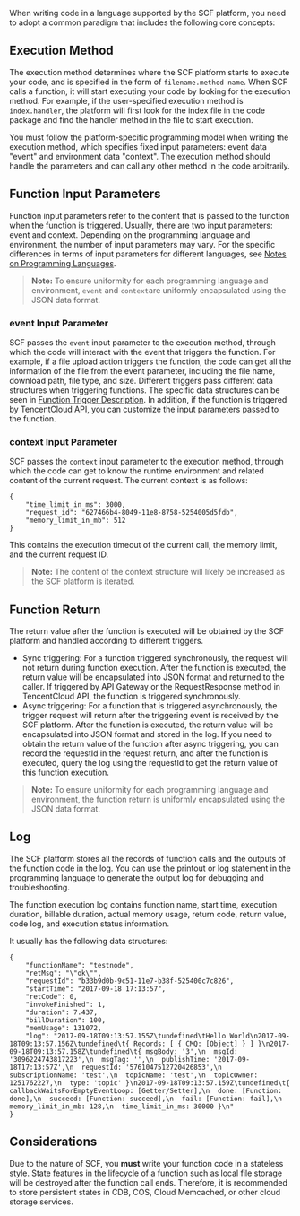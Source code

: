 When writing code in a language supported by the SCF platform, you need to adopt a common paradigm that includes the following core concepts:

## Execution Method 
The execution method determines where the SCF platform starts to execute your code, and is specified in the form of `filename.method name`. When SCF calls a function, it will start executing your code by looking for the execution method. For example, if the user-specified execution method is `index.handler`, the platform will first look for the index file in the code package and find the handler method in the file to start execution.

You must follow the platform-specific programming model when writing the execution method, which specifies fixed input parameters: event data "event" and environment data "context". The execution method should handle the parameters and can call any other method in the code arbitrarily.

## Function Input Parameters

Function input parameters refer to the content that is passed to the function when the function is triggered. Usually, there are two input parameters: event and context. Depending on the programming language and environment, the number of input parameters may vary. For the specific differences in terms of input parameters for different languages, see [Notes on Programming Languages](https://intl.cloud.tencent.com/document/product/583/11061).
> **Note:**
> To ensure uniformity for each programming language and environment, `event` and `context`are uniformly encapsulated using the JSON data format.

### event Input Parameter
SCF passes the `event` input parameter to the execution method, through which the code will interact with the event that triggers the function.
For example, if a file upload action triggers the function, the code can get all the information of the file from the event parameter, including the file name, download path, file type, and size.
Different triggers pass different data structures when triggering functions. The specific data structures can be seen in [Function Trigger Description](https://cloud.tencent.com/document/product/583/9705). In addition, if the function is triggered by TencentCloud API, you can customize the input parameters passed to the function.

### context Input Parameter 
SCF passes the `context` input parameter to the execution method, through which the code can get to know the runtime environment and related content of the current request. The current context is as follows:
```
{
    "time_limit_in_ms": 3000, 
    "request_id": "627466b4-8049-11e8-8758-5254005d5fdb",
    "memory_limit_in_mb": 512
}
```
This contains the execution timeout of the current call, the memory limit, and the current request ID.

> **Note:**
> The content of the context structure will likely be increased as the SCF platform is iterated.

## Function Return
The return value after the function is executed will be obtained by the SCF platform and handled according to different triggers.

* Sync triggering: For a function triggered synchronously, the request will not return during function execution. After the function is executed, the return value will be encapsulated into JSON format and returned to the caller. If triggered by API Gateway or the RequestResponse method in TencentCloud API, the function is triggered synchronously.
* Async triggering: For a function that is triggered asynchronously, the trigger request will return after the triggering event is received by the SCF platform. After the function is executed, the return value will be encapsulated into JSON format and stored in the log. If you need to obtain the return value of the function after async triggering, you can record the requestId in the request return, and after the function is executed, query the log using the requestId to get the return value of this function execution.

> **Note:**
> To ensure uniformity for each programming language and environment, the function return is uniformly encapsulated using the JSON data format.

## Log
The SCF platform stores all the records of function calls and the outputs of the function code in the log. You can use the printout or log statement in the programming language to generate the output log for debugging and troubleshooting.

The function execution log contains function name, start time, execution duration, billable duration, actual memory usage, return code, return value, code log, and execution status information.

It usually has the following data structures:
```
{
    "functionName": "testnode",
    "retMsg": "\"ok\"",
    "requestId": "b33b9d0b-9c51-11e7-b38f-525400c7c826",
    "startTime": "2017-09-18 17:13:57",
    "retCode": 0,
    "invokeFinished": 1,
    "duration": 7.437,
    "billDuration": 100,
    "memUsage": 131072,
    "log": "2017-09-18T09:13:57.155Z\tundefined\tHello World\n2017-09-18T09:13:57.156Z\tundefined\t{ Records: [ { CMQ: [Object] } ] }\n2017-09-18T09:13:57.158Z\tundefined\t{ msgBody: '3',\n  msgId: '3096224743817223',\n  msgTag: '',\n  publishTime: '2017-09-18T17:13:57Z',\n  requestId: '5761047512720426853',\n  subscriptionName: 'test',\n  topicName: 'test',\n  topicOwner: 1251762227,\n  type: 'topic' }\n2017-09-18T09:13:57.159Z\tundefined\t{ callbackWaitsForEmptyEventLoop: [Getter/Setter],\n  done: [Function: done],\n  succeed: [Function: succeed],\n  fail: [Function: fail],\n  memory_limit_in_mb: 128,\n  time_limit_in_ms: 30000 }\n"
}
```

## Considerations
Due to the nature of SCF, you **must** write your function code in a stateless style. State features in the lifecycle of a function such as local file storage will be destroyed after the function call ends. Therefore, it is recommended to store persistent states in CDB, COS, Cloud Memcached, or other cloud storage services.
